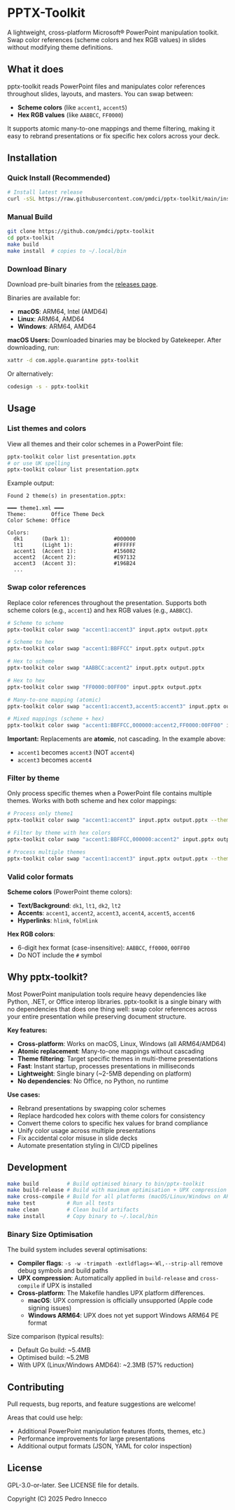 # PPTX-Toolkit

A lightweight, cross-platform Microsoft® PowerPoint manipulation toolkit. Swap color references (scheme colors and hex RGB values) in slides without modifying theme definitions.

## What it does

pptx-toolkit reads PowerPoint files and manipulates color references throughout slides, layouts, and masters. You can swap between:

- **Scheme colors** (like `accent1`, `accent5`)
- **Hex RGB values** (like `AABBCC`, `FF0000`)

It supports atomic many-to-one mappings and theme filtering, making it easy to rebrand presentations or fix specific hex colors across your deck.

## Installation

### Quick Install (Recommended)

```bash
# Install latest release
curl -sSL https://raw.githubusercontent.com/pmdci/pptx-toolkit/main/install.sh | bash
```

### Manual Build

```bash
git clone https://github.com/pmdci/pptx-toolkit
cd pptx-toolkit
make build
make install  # copies to ~/.local/bin
```

### Download Binary

Download pre-built binaries from the [releases page](https://github.com/pmdci/pptx-toolkit/releases).

Binaries are available for:

- **macOS**: ARM64, Intel (AMD64)
- **Linux**: ARM64, AMD64
- **Windows**: ARM64, AMD64

**macOS Users:** Downloaded binaries may be blocked by Gatekeeper. After downloading, run:

```bash
xattr -d com.apple.quarantine pptx-toolkit
```

Or alternatively:

```bash
codesign -s - pptx-toolkit
```

## Usage

### List themes and colors

View all themes and their color schemes in a PowerPoint file:

```bash
pptx-toolkit color list presentation.pptx
# or use UK spelling
pptx-toolkit colour list presentation.pptx
```

Example output:

```
Found 2 theme(s) in presentation.pptx:

━━━ theme1.xml ━━━
Theme:        Office Theme Deck
Color Scheme: Office

Colors:
  dk1      (Dark 1):              #000000
  lt1      (Light 1):             #FFFFFF
  accent1  (Accent 1):            #156082
  accent2  (Accent 2):            #E97132
  accent3  (Accent 3):            #196B24
  ...
```

### Swap color references

Replace color references throughout the presentation. Supports both scheme colors (e.g., `accent1`) and hex RGB values (e.g., `AABBCC`).

```bash
# Scheme to scheme
pptx-toolkit color swap "accent1:accent3" input.pptx output.pptx

# Scheme to hex
pptx-toolkit color swap "accent1:BBFFCC" input.pptx output.pptx

# Hex to scheme
pptx-toolkit color swap "AABBCC:accent2" input.pptx output.pptx

# Hex to hex
pptx-toolkit color swap "FF0000:00FF00" input.pptx output.pptx

# Many-to-one mapping (atomic)
pptx-toolkit color swap "accent1:accent3,accent5:accent3" input.pptx output.pptx

# Mixed mappings (scheme + hex)
pptx-toolkit color swap "accent1:BBFFCC,000000:accent2,FF0000:00FF00" input.pptx output.pptx
```

**Important:** Replacements are **atomic**, not cascading. In the example above:

- `accent1` becomes `accent3` (NOT `accent4`)
- `accent3` becomes `accent4`

### Filter by theme

Only process specific themes when a PowerPoint file contains multiple themes. Works with both scheme and hex color mappings:

```bash
# Process only theme1
pptx-toolkit color swap "accent1:accent3" input.pptx output.pptx --theme theme1

# Filter by theme with hex colors
pptx-toolkit color swap "accent1:BBFFCC,000000:accent2" input.pptx output.pptx --theme theme1

# Process multiple themes
pptx-toolkit color swap "accent1:accent3" input.pptx output.pptx --theme theme1,theme2
```

### Valid color formats

**Scheme colors** (PowerPoint theme colors):

- **Text/Background**: `dk1`, `lt1`, `dk2`, `lt2`
- **Accents**: `accent1`, `accent2`, `accent3`, `accent4`, `accent5`, `accent6`
- **Hyperlinks**: `hlink`, `folHlink`

**Hex RGB colors**:

- 6-digit hex format (case-insensitive): `AABBCC`, `ff0000`, `00FF00`
- Do NOT include the `#` symbol

## Why pptx-toolkit?

Most PowerPoint manipulation tools require heavy dependencies like Python, .NET, or Office interop libraries. pptx-toolkit is a single binary with no dependencies that does one thing well: swap color references across your entire presentation while preserving document structure.

**Key features:**

- **Cross-platform**: Works on macOS, Linux, Windows (all ARM64/AMD64)
- **Atomic replacement**: Many-to-one mappings without cascading
- **Theme filtering**: Target specific themes in multi-theme presentations
- **Fast**: Instant startup, processes presentations in milliseconds
- **Lightweight**: Single binary (~2-5MB depending on platform)
- **No dependencies**: No Office, no Python, no runtime

**Use cases:**

- Rebrand presentations by swapping color schemes
- Replace hardcoded hex colors with theme colors for consistency
- Convert theme colors to specific hex values for brand compliance
- Unify color usage across multiple presentations
- Fix accidental color misuse in slide decks
- Automate presentation styling in CI/CD pipelines

## Development

```bash
make build         # Build optimised binary to bin/pptx-toolkit
make build-release # Build with maximum optimisation + UPX compression
make cross-compile # Build for all platforms (macOS/Linux/Windows on ARM64/AMD64)
make test          # Run all tests
make clean         # Clean build artifacts
make install       # Copy binary to ~/.local/bin
```

### Binary Size Optimisation

The build system includes several optimisations:

- **Compiler flags**: `-s -w -trimpath -extldflags=-Wl,--strip-all` remove debug symbols and build paths
- **UPX compression**: Automatically applied in `build-release` and `cross-compile` if UPX is installed
- **Cross-platform**: The Makefile handles UPX platform differences.
  - **macOS**: UPX compression is officially unsupported (Apple code signing issues)
  - **Windows ARM64**: UPX does not yet support Windows ARM64 PE format

Size comparison (typical results):

- Default Go build: ~5.4MB
- Optimised build: ~5.2MB
- With UPX (Linux/Windows AMD64): ~2.3MB (57% reduction)

## Contributing

Pull requests, bug reports, and feature suggestions are welcome!

Areas that could use help:

- Additional PowerPoint manipulation features (fonts, themes, etc.)
- Performance improvements for large presentations
- Additional output formats (JSON, YAML for color inspection)

## License

GPL-3.0-or-later. See LICENSE file for details.

Copyright (C) 2025 Pedro Innecco
